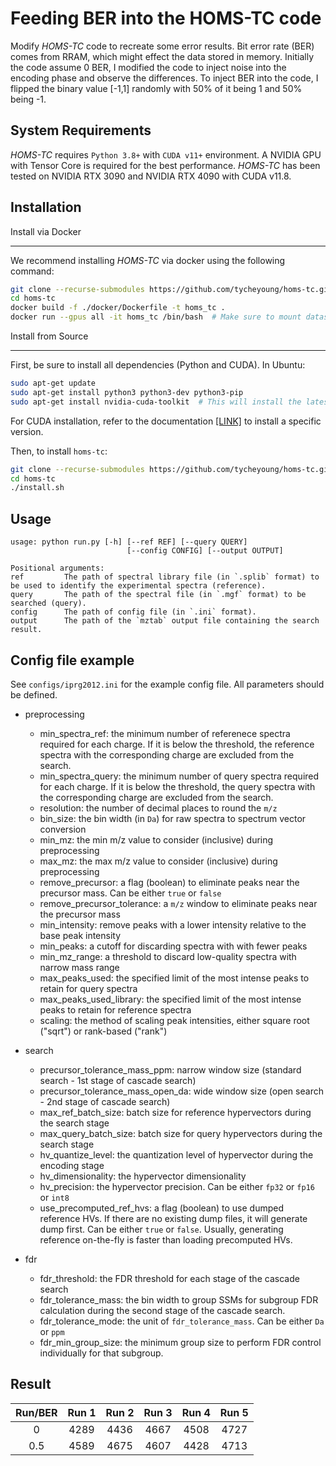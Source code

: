 Feeding BER into the HOMS-TC code
=======================================================

Modify _HOMS-TC_ code to recreate some error results. Bit error rate (BER) comes from RRAM, which might effect the data stored in memory. Initially the code assume 0 BER, I modified the code to inject noise into the encoding phase and observe the differences. To inject BER into the code, I flipped the binary value [-1,1] randomly with 50% of it being 1 and 50% being -1.

System Requirements
------------------------------------------------------

_HOMS-TC_ requires `Python 3.8+` with `CUDA v11+` environment. A NVIDIA GPU with Tensor Core is required for the best performance. _HOMS-TC_ has been tested on NVIDIA RTX 3090 and NVIDIA RTX 4090 with CUDA v11.8. 

Installation
------------------------------------------------------

Install via Docker
*********************

We recommend installing _HOMS-TC_ via docker using the following command:

```bash
git clone --recurse-submodules https://github.com/tycheyoung/homs-tc.git
cd homs-tc
docker build -f ./docker/Dockerfile -t homs_tc .
docker run --gpus all -it homs_tc /bin/bash  # Make sure to mount dataset folder
```

Install from Source
*********************
First, be sure to install all dependencies (Python and CUDA). In Ubuntu:

```bash
sudo apt-get update
sudo apt-get install python3 python3-dev python3-pip 
sudo apt-get install nvidia-cuda-toolkit  # This will install the latest version of CUDA. Read below before proceed
```
For CUDA installation, refer to the documentation [\[LINK\]](https://docs.nvidia.com/cuda/cuda-installation-guide-linux/index.html) to install a specific version.

Then, to install `homs-tc`:

```bash
git clone --recurse-submodules https://github.com/tycheyoung/homs-tc.git
cd homs-tc
./install.sh
```

Usage
------------------------------------------------------

    usage: python run.py [-h] [--ref REF] [--query QUERY] 
                              [--config CONFIG] [--output OUTPUT]
                
    Positional arguments:
    ref         The path of spectral library file (in `.splib` format) to be used to identify the experimental spectra (reference).
    query       The path of the spectral file (in `.mgf` format) to be searched (query).
    config      The path of config file (in `.ini` format). 
    output      The path of the `mztab` output file containing the search result.

Config file example
------------------------------------------------------

See `configs/iprg2012.ini` for the example config file. All parameters should be defined.
* preprocessing
  - min_spectra_ref: the minimum number of referenece spectra required for each charge. If it is below the threshold, the reference spectra with the corresponding charge are excluded from the search.
  - min_spectra_query: the minimum number of query spectra required for each charge. If it is below the threshold, the query spectra with the corresponding charge are excluded from the search.
  - resolution: the number of decimal places to round the `m/z`
  - bin_size: the bin width (in `Da`) for raw spectra to spectrum vector conversion
  - min_mz: the min m/z value to consider (inclusive) during preprocessing
  - max_mz: the max m/z value to consider (inclusive) during preprocessing
  - remove_precursor: a flag (boolean) to eliminate peaks near the precursor mass. Can be either `true` or `false`
  - remove_precursor_tolerance: a `m/z` window to eliminate peaks near the precursor mass
  - min_intensity: remove peaks with a lower intensity relative to the base peak intensity
  - min_peaks: a cutoff for discarding spectra with with fewer peaks
  - min_mz_range: a threshold to discard low-quality spectra with narrow mass range
  - max_peaks_used: the specified limit of the most intense peaks to retain for query spectra
  - max_peaks_used_library: the specified limit of the most intense peaks to retain for reference spectra
  - scaling: the method of scaling peak intensities, either square root ("sqrt") or rank-based ("rank")

* search
  - precursor_tolerance_mass_ppm: narrow window size (standard search - 1st stage of cascade search)
  - precursor_tolerance_mass_open_da: wide window size (open search - 2nd stage of cascade search)
  - max_ref_batch_size: batch size for reference hypervectors during the search stage
  - max_query_batch_size: batch size for query hypervectors during the search stage
  - hv_quantize_level: the quantization level of hypervector during the encoding stage
  - hv_dimensionality: the hypervector dimensionality
  - hv_precision: the hypervector precision. Can be either `fp32` or `fp16` or `int8`
  - use_precomputed_ref_hvs: a flag (boolean) to use dumped reference HVs. If there are no existing dump files, it will generate dump first. Can be either `true` or `false`. Usually, generating reference on-the-fly is faster than loading precomputed HVs.

* fdr
  - fdr_threshold: the FDR threshold for each stage of the cascade search
  - fdr_tolerance_mass: the bin width to group SSMs for subgroup FDR calculation during the second stage of the cascade search.
  - fdr_tolerance_mode: the unit of `fdr_tolerance_mass`. Can be either `Da` or `ppm`
  - fdr_min_group_size: the minimum group size to perform FDR control individually for that subgroup.

Result
----
|Run/BER| Run 1 | Run 2 | Run 3 | Run 4 | Run 5 |
|:-----:|:-----:|:-----:|:-----:|:-----:|:-----:|
|  0    | 4289  |  4436 |  4667 |  4508 | 4727  |
|  0.5  | 4589  | 4675  | 4607  | 4428  | 4713  |



